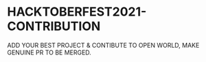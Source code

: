 # HACKTOBERFEST2021-CONTRIBUTION
ADD YOUR BEST PROJECT &amp; CONTIBUTE TO OPEN WORLD, MAKE GENUINE PR TO BE MERGED.
